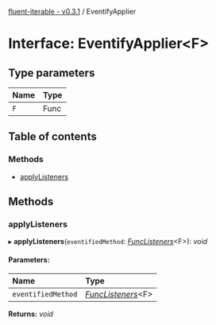 [fluent-iterable - v0.3.1](../README.md) / EventifyApplier

# Interface: EventifyApplier<F\>

## Type parameters

Name | Type |
:------ | :------ |
`F` | Func |

## Table of contents

### Methods

- [applyListeners](eventifyapplier.md#applylisteners)

## Methods

### applyListeners

▸ **applyListeners**(`eventifiedMethod`: [*FuncListeners*](funclisteners.md)<F\>): *void*

#### Parameters:

Name | Type |
:------ | :------ |
`eventifiedMethod` | [*FuncListeners*](funclisteners.md)<F\> |

**Returns:** *void*
